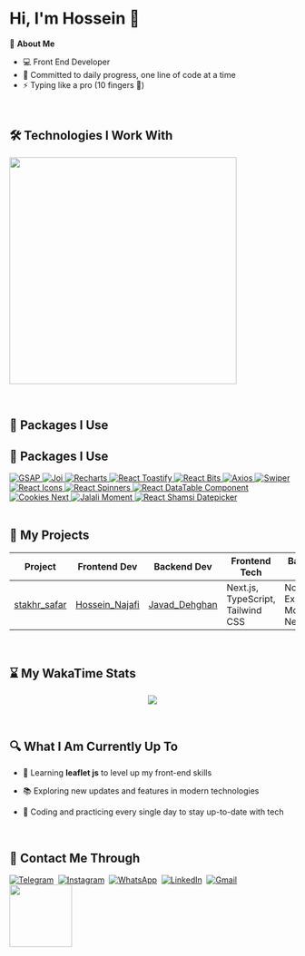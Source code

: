 <h1>Hi, I'm Hossein 👋</h1>

🧠 **About Me**
- 💻 Front End Developer
- 📆 Committed to daily progress, one line of code at a time
- ⚡ Typing like a pro (10 fingers 👊)
<br/>

 <h2>🛠️ Technologies I Work With</h2>
<p>  
  <img src="https://skillicons.dev/icons?i=html,css,js,bootstrap,tailwind,react,redux,typescript,nextjs" width="400" />
</p>
<br/>

<h2>🧰 Packages I Use</h2>

<h2>🧰 Packages I Use</h2>

  <a href="https://gsap.com/">
    <img src="https://img.shields.io/badge/GSAP-4338CA?style=for-the-badge&logo=greensock&logoColor=white" alt="GSAP" />
  </a>

  <a href="https://joi.dev/">
    <img src="https://img.shields.io/badge/Joi-dc143c?style=for-the-badge&logo=javascript&logoColor=white" alt="Joi" />
  </a>

  <a href="https://recharts.org/">
    <img src="https://img.shields.io/badge/Recharts-3B82F6?style=for-the-badge&logo=apachespark&logoColor=white" alt="Recharts" />
  </a>

  <a href="https://fkhadra.github.io/react-toastify/">
    <img src="https://img.shields.io/badge/React%20Toastify-2DD4BF?style=for-the-badge&logo=react&logoColor=black" alt="React Toastify" />
  </a>

  <a href="https://react-bits.dev/">
    <img src="https://img.shields.io/badge/React%20Bits-FACC15?style=for-the-badge&logo=vercel&logoColor=white" alt="React Bits" />
  </a>

  <a href="https://axios-http.com/">
    <img src="https://img.shields.io/badge/Axios-F87171?style=for-the-badge&logo=axios&logoColor=white" alt="Axios" />
  </a>

  <a href="https://swiperjs.com/react">
    <img src="https://img.shields.io/badge/Swiper-EC4899?style=for-the-badge&logo=swiper&logoColor=white" alt="Swiper" />
  </a>

  <a href="https://react-icons.github.io/react-icons/">
    <img src="https://img.shields.io/badge/React%20Icons-A855F7?style=for-the-badge&logo=iconify&logoColor=white" alt="React Icons" />
  </a>

  <a href="https://www.davidhu.io/react-spinners/">
    <img src="https://img.shields.io/badge/React%20Spinners-EA580C?style=for-the-badge&logo=spinrilla&logoColor=white" alt="React Spinners" />
  </a>

  <a href="https://react-data-table-component.netlify.app/">
    <img src="https://img.shields.io/badge/DataTable%20Component-06B6D4?style=for-the-badge&logo=databricks&logoColor=white" alt="React DataTable Component" />
  </a>

  <a href="https://www.npmjs.com/package/cookies-next">
    <img src="https://img.shields.io/badge/Cookies%20Next-8B5CF6?style=for-the-badge&logo=cookiecutter&logoColor=black" alt="Cookies Next" />
  </a>

  <a href="https://github.com/jalaali/moment-jalaali">
    <img src="https://img.shields.io/badge/Jalali%20Moment-B45309?style=for-the-badge&logo=moment&logoColor=white" alt="Jalali Moment" />
  </a>

  <a href="https://github.com/bmoers/react-datepicker2">
    <img src="https://img.shields.io/badge/Shamsi%20Datepicker-4ADE80?style=for-the-badge&logo=calendar&logoColor=white" alt="React Shamsi Datepicker" />
  </a>
<br/>
<br/>

## 🚀 My Projects

| Project | Frontend Dev | Backend Dev | Frontend Tech | Backend Tech | Year |
|----------|---------------|--------------|----------------|---------------|------|
| [stakhr_safar](https://stakhrsafar.ir/) | [Hossein_Najafi](https://github.com/hossein-nj) | [Javad_Dehghan](https://javaddehghan.com/) | Next.js, TypeScript, Tailwind CSS | Node.js, Express, MongoDB, NestJS | 2025 |

<br/>

<h2>⌛ My WakaTime Stats</h2>

<p align="center">
 <a href="https://wakatime.com/@hossein_nj81">
  <img src="https://github-readme-stats.vercel.app/api/wakatime?username=hossein_nj81&theme=github_dark&layout=compact" />
 </a>
</p>

<br/>
<h2>🔍 What I Am Currently Up To</h2>

- 🎯 Learning **leaflet js** to level up my front-end skills  
- 📚 Exploring new updates and features in modern technologies  
- 🚀 Coding and practicing every single day to stay up-to-date with tech

  <br/>

<h2>📱 Contact Me Through</h2>

 [![Telegram](https://img.shields.io/badge/Telegram-2CA5E0?style=flat&logo=telegram&logoColor=white)](https://t.me/hossein_nj81)&nbsp;
 [![Instagram](https://img.shields.io/badge/Instagram-E4405F?style=flat&logo=instagram&logoColor=white)](https://instagram.com/hossein__nj81)&nbsp;
 [![WhatsApp](https://img.shields.io/badge/WhatsApp-25D366?style=flat&logo=whatsapp&logoColor=white)](https://wa.me/989371095335)&nbsp;
 [![LinkedIn](https://img.shields.io/badge/LinkedIn-0077B5?style=flat&logo=linkedin&logoColor=white)](https://linkedin.com/in/hossein-najafi-7329962a1)&nbsp;
 [![Gmail](https://img.shields.io/badge/Gmail-D14836?style=flat&logo=gmail&logoColor=white)](mailto:hosein2033@gmail.com)&nbsp;
 <img src="https://komarev.com/ghpvc/?username=hossein-nj&style=plastic" width="110"/>
